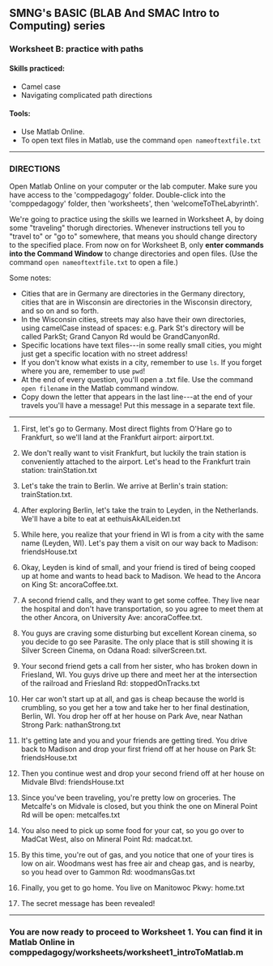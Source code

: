 ## SMNG's BASIC (BLAB And SMAC Intro to Computing) series
### Worksheet B: practice with paths
 
#### Skills practiced: 
* Camel case
* Navigating complicated path directions

#### Tools: 
* Use Matlab Online.
* To open text files in Matlab, use the command `open nameoftextfile.txt`
 
-------------
### DIRECTIONS 
Open Matlab Online on your computer or the lab computer. Make sure you have access to the 'comppedagogy' folder. Double-click into the 'comppedagogy' folder, then 'worksheets', then 'welcomeToTheLabyrinth'. 

We're going to practice using the skills we learned in Worksheet A, by doing some "traveling" thorugh directories. Whenever instructions tell you to "travel to" or "go to" somewhere, that means you should change directory to the specified place. From now on for Worksheet B, only **enter commands into the Command Window** to change directories and open files. (Use the command `open nameoftextfile.txt` to open a file.) 

Some notes: 
* Cities that are in Germany are directories in the Germany directory, cities that are in Wisconsin are directories in the Wisconsin directory, and so on and so forth. 
* In the Wisconsin cities, streets may also have their own directories, using camelCase instead of spaces: e.g. Park St's directory will be called ParkSt; Grand Canyon Rd would be GrandCanyonRd. 
* Specific locations have text files---in some really small cities, you might just get a specific location with no street address! 
* If you don't know what exists in a city, remember to use `ls`. If you forget where you are, remember to use `pwd`! 
* At the end of every question, you'll open a .txt file. Use the command `open filename` in the Matlab command window. 
* Copy down the letter that appears in the last line---at the end of your travels you'll have a message! Put this message in a separate text file. 
-------------

1. First, let's go to Germany. Most direct flights from O'Hare go to Frankfurt, so we'll land at the Frankfurt airport: airport.txt.  

2. We don't really want to visit Frankfurt, but luckily the train station is conveniently attached to the airport. Let's head to the Frankfurt train station: trainStation.txt

3. Let's take the train to Berlin. We arrive at Berlin's train station: trainStation.txt. 

4. After exploring Berlin, let's take the train to Leyden, in the Netherlands. We'll have a bite to eat at eethuisAkAlLeiden.txt

5. While here, you realize that your friend in WI is from a city with the same name (Leyden, WI). Let's pay them a visit on our way back to Madison: friendsHouse.txt

6. Okay, Leyden is kind of small, and your friend is tired of being cooped up at home and wants to head back to Madison. We head to the Ancora on King St: ancoraCoffee.txt. 

7. A second friend calls, and they want to get some coffee. They live near the hospital and don't have transportation, so you agree to meet them at the other Ancora, on University Ave: ancoraCoffee.txt. 

8. You guys are craving some disturbing but excellent Korean cinema, so you decide to go see Parasite. The only place that is still showing it is Silver Screen Cinema, on Odana Road: silverScreen.txt. 

9. Your second friend gets a call from her sister, who has broken down in Friesland, WI. You guys drive up there and meet her at the intersection of the railroad and Friesland Rd: stoppedOnTracks.txt

10. Her car won't start up at all, and gas is cheap because the world is crumbling, so you get her a tow and take her to her final destination, Berlin, WI. You drop her off at her house on Park Ave, near Nathan Strong Park: nathanStrong.txt

11. It's getting late and you and your friends are getting tired. You drive back to Madison and drop your first friend off at her house on Park St: friendsHouse.txt

12. Then you continue west and drop your second friend off at her house on Midvale Blvd: friendsHouse.txt

13. Since you've been traveling, you're pretty low on groceries. The Metcalfe's on Midvale is closed, but you think the one on Mineral Point Rd will be open: metcalfes.txt

14. You also need to pick up some food for your cat, so you go over to MadCat West, also on Mineral Point Rd: madcat.txt. 

15. By this time, you're out of gas, and you notice that one of your tires is low on air. Woodmans west has free air and cheap gas, and is nearby, so you head over to Gammon Rd: woodmansGas.txt

16. Finally, you get to go home. You live on Manitowoc Pkwy: home.txt

17. The secret message has been revealed!

--------------
### You are now ready to proceed to Worksheet 1. You can find it in Matlab Online in comppedagogy/worksheets/worksheet1_introToMatlab.m
